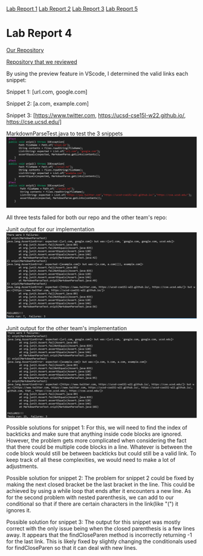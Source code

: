 [Lab Report 1](https://richard21a.github.io/cse15l-lab-reports//lab-report-1-week-2.html)
[Lab Report 2](https://richard21a.github.io/cse15l-lab-reports/lab-report-2-week-4.html)
[Lab Report 3](https://richard21a.github.io/cse15l-lab-reports/lab-report-3/lab-report-3-week-6.html)
[Lab Report 5](https://richard21a.github.io/cse15l-lab-reports/lab-report-5/lab-report-5-week-10.html)
# Lab Report 4

[Our Repository](https://github.com/AnniePhan02/CSE15L-Panther)

[Repository that we reviewed](https://github.com/ShashankVenkatramani/markdown-parse/)

By using the preview feature in VScode, I determined the valid links each snippet:

Snippet 1: [url.com, google.com]

Snippet 2: [a.com, example.com]

Snippet 3: [https://www.twitter.com, https://ucsd-cse15l-w22.github.io/, https://cse.ucsd.edu/]

MarkdownParseTest.java to test the 3 snippets
![image](test_panther.png)

All three tests failed for both our repo and the other team's repo:

Junit output for our implementation
![image](testfailpanther.png)

Junit output for the other team's implementation
![image](testfail.png)

Possible solutions for snippet 1: For this, we will need to find the index of backticks and make sure that anything inside code blocks are ignored. However, the problem gets more complicated when considering the fact that there could be multiple code blocks in a line. Whatever is between the code block would still be between backticks but could still be a valid link. To keep track of all these complexities, we would need to make a lot of adjustments.

Possible solution for snippet 2: The problem for snippet 2 could be fixed by making the next closed bracket be the last bracket in the line. This could be achieved by using a while loop that ends after it encounters a new line. As for the second problem with nested parenthesis, we can add to our conditional so that if there are certain characters in the link(like "(") it ignores it.

Possible solution for snippet 3: The output for this snippet was mostly correct with the only issue being when the closed parenthesis is a few lines away. It appears that the findCloseParen method is incorrectly returning -1 for the last link. This is likely fixed by slightly changing the conditionals used for findCloseParen so that it can deal with new lines.